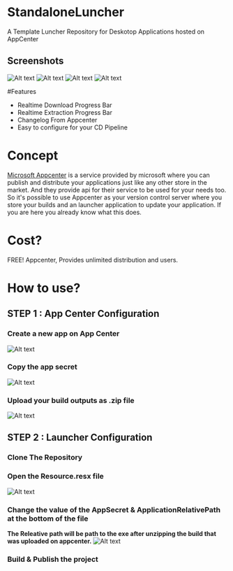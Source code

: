 # StandaloneLuncher
A Template Luncher Repository for Deskotop Applications hosted on AppCenter

## Screenshots
![Alt text](Screenshots/1.PNG)
![Alt text](Screenshots/2.PNG)
![Alt text](Screenshots/3.PNG)
![Alt text](Screenshots/4.PNG)

#Features
* Realtime Download Progress Bar
* Realtime Extraction Progress Bar
* Changelog From Appcenter
* Easy to configure for your CD Pipeline

# Concept
[Microsoft Appcenter](https://appcenter.ms/) is a service provided by microsoft where you can publish and distribute your applications just like any other store in the market. And they provide api for their service to be used for your needs too. So it's possible to use Appcenter as your version control server where you store your builds and an launcher application to update your application. If you are here you already know what this does.

# Cost?
FREE! Appcenter, Provides unlimited distribution and users. 

# How to use?

## STEP 1 : App Center Configuration
### Create a new app on App Center 
![Alt text](GitHubResources/AppCenter_New.PNG)
### Copy the app secret
![Alt text](GitHubResources/AppCenterSecret.PNG)

### Upload your build outputs as .zip file
![Alt text](GitHubResources/NewRelease.PNG)


## STEP 2 : Launcher Configuration
### Clone The Repository
### Open the Resource.resx file 
![Alt text](GitHubResources/ResourcesFile.PNG)
### Change the value of the AppSecret & ApplicationRelativePath at the bottom of the file
**The Releative path will be path to the exe after unzipping the build that was uploaded on appcenter.**
![Alt text](GitHubResources/ValuesFile.PNG)
### Build & Publish the project

